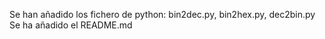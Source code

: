 Se han añadido los fichero de python: bin2dec.py, bin2hex.py, dec2bin.py
Se ha añadido el README.md

